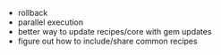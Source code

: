 * rollback
* parallel execution
* better way to update recipes/core with gem updates
* figure out how to include/share common recipes
